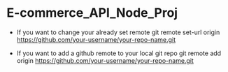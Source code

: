 # E-commerce_API_Node_Proj


- If you want to change your already set remote
git remote set-url origin https://github.com/your-username/your-repo-name.git

- If you want to add a github remote to your local git repo
git remote add origin https://github.com/your-username/your-repo-name.git